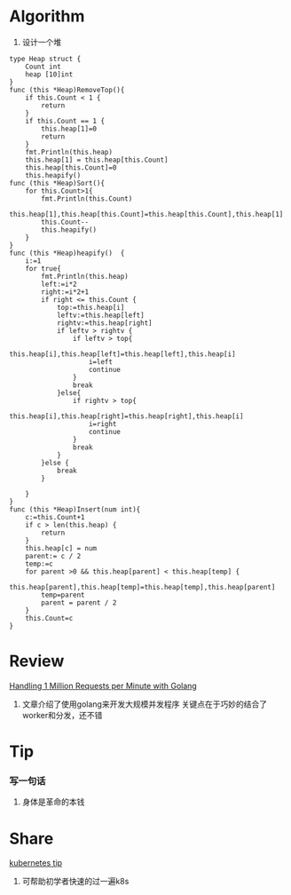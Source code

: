 # Algorithm

1. 设计一个堆
```golang
type Heap struct {
	Count int
	heap [10]int
}
func (this *Heap)RemoveTop(){
	if this.Count < 1 {
		return
	}
	if this.Count == 1 {
		this.heap[1]=0
		return
	}
	fmt.Println(this.heap)
	this.heap[1] = this.heap[this.Count]
	this.heap[this.Count]=0
	this.heapify()
func (this *Heap)Sort(){
	for this.Count>1{
		fmt.Println(this.Count)
		this.heap[1],this.heap[this.Count]=this.heap[this.Count],this.heap[1]
		this.Count--
		this.heapify()
	}
}
func (this *Heap)heapify()  {
	i:=1
	for true{
		fmt.Println(this.heap)
		left:=i*2
		right:=i*2+1
		if right <= this.Count {
			top:=this.heap[i]
			leftv:=this.heap[left]
			rightv:=this.heap[right]
			if leftv > rightv {
				if leftv > top{
					this.heap[i],this.heap[left]=this.heap[left],this.heap[i]
					i=left
					continue
				}
				break
			}else{
				if rightv > top{
					this.heap[i],this.heap[right]=this.heap[right],this.heap[i]
					i=right
					continue
				}
				break
			}
		}else {
			break
		}

	}
}
func (this *Heap)Insert(num int){
	c:=this.Count+1
	if c > len(this.heap) {
		return
	}
	this.heap[c] = num
	parent:= c / 2
	temp:=c
	for parent >0 && this.heap[parent] < this.heap[temp] {
		this.heap[parent],this.heap[temp]=this.heap[temp],this.heap[parent]
		temp=parent
		parent = parent / 2
	}
	this.Count=c
}
```
# Review
[Handling 1 Million Requests per Minute with Golang](https://medium.com/smsjunk/handling-1-million-requests-per-minute-with-golang-f70ac505fcaa)
 1. 文章介绍了使用golang来开发大规模并发程序
    关键点在于巧妙的结合了worker和分发，还不错
# Tip
### 写一句话
  1. 身体是革命的本钱

# Share
[kubernetes tip](https://towardsdatascience.com/key-kubernetes-concepts-62939f4bc08e)
  1. 可帮助初学者快速的过一遍k8s